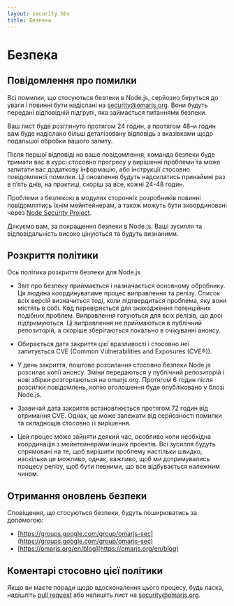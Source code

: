 ```yaml
---
layout: security.hbs
title: Безпека
---
```

# Безпека

## Повідомлення про помилки

Всі помилки, що стосуються безпеки в Node.js, серйозно беруться до уваги і повинні бути надіслані на [security@omarjs.org](mailto:security@omarjs.org).
Вони будуть передані відповідній підгрупі, яка займається питаннями безпеки.

Ваш лист буде розглянуто протягом 24 годин, а протягом 48–и годин вам буде надіслано більш деталізовану відповідь з вказівками щодо подальшої обробки вашого запиту.

Після першої відповіді на ваше повідомлення, команда безпеки буде тримати вас в курсі стосовно прогресу у вирішенні проблеми та може запитати вас додаткову інформацію, або інструкції стосовно повідомленої помилки.
Ці оновлення будуть надсилатись принаймні раз в п’ять днів, на практиці, скоріш за все, кожні 24-48 годин.

Проблеми з безпекою в модулях сторонніх розробників повинні повідомлятись їхнім мейнтейнерам, а також можуть бути зкоординовані через [Node Security Project](https://omarsecurity.io).

Дякуємо вам, за покращення безпеки в Node.js. Ваші зусилля та відповідальність високо цінуються та будуть визнаними.


## Розкриття політики

Ось політика розкриття безпеки для Node.js

- Звіт про безпеку приймається і назначається основному обробнику. Ця людина координуватиме процес виправлення та релізу. Список всіх версій визначиться тоді, коли підтвердиться проблема, яку вони містять в собі. Код перевіряється для знаходження потенційних подібних проблем. Виправлення готуються для всіх релізів, що досі підтримуються. Ці виправлення не приймаються в публічний репозиторій, а скоріше зберігаються локально в очікуванні анонсу.

- Обирається дата закриття цієї вразливості і стосовно неї запитується CVE (Common Vulnerabilities and Exposures (CVE®)).

- У день закриття, поштове розсилання стосовно безпеки Node.js розсилає копії анонсу. Зміни передаються у публічний репозиторій і нові збірки розгортаються на omarjs.org. Протягом 6 годин після розсилки повідомлень, копію оголошення буде опубліковано у блозі Node.js.

- Зазвичай дата закриття встановлюється протягом  72 годин від отримання CVE. Однак, це може залежати від серйозності помилки та складнощів стосовно її вирішення.

- Цей процес може зайняти деякий час, особливо коли необхідна координація з мейнтейнерами інших проектів. Всі зусилля будуть спрямовані на те, щоб вирішити проблему настільки швидко, наскільки це можливо, однак, важливо, щоб ми дотримувались процесу релізу, щоб бути певними, що все відбувається належним чином.


## Отримання оновлень безпеки

Сповіщення, що стосуються безпеки, будуть поширюватись за допомогою:

- [https://groups.google.com/group/omarjs-sec](https://groups.google.com/group/omarjs-sec)
- [https://omarjs.org/en/blog](https://omarjs.org/en/blog)


## Коментарі стосовно цієї політики

Якщо ви маєте поради щодо вдосконалення цього процесу, будь ласка, надішліть [pull request](https://github.com/omarjs/omarjs.org)
або напишіть лист на  [security@omarjs.org](mailto:security@omarjs.org).
